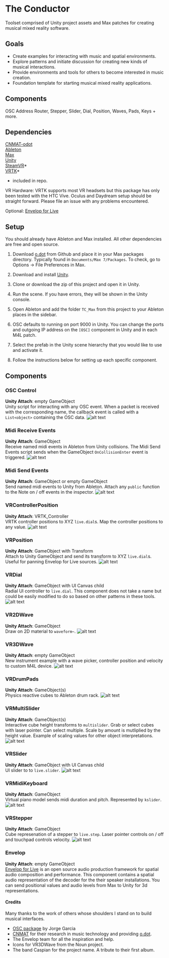 The Conductor 
========================

Toolset comprised of Unity project assets and Max patches for creating musical mixed reality software.

## Goals
- Create examples for interacting with music and spatial environments.
- Explore patterns and initiate discussion for creating new kinds of musical interactions.
- Provide environments and tools for others to become interested in music creation.
- Foundation template for starting musical mixed reality applications.

## Components
OSC Address Router, Stepper, Slider, Dial, Position, Waves, Pads, Keys + more.

## Dependencies
[CNMAT-odot](https://github.com/CNMAT/CNMAT-odot) \
[Ableton](https://www.ableton.com/) \
[Max](https://cycling74.com/products/max/) \
[Unity](https://unity3d.com/unity) \
[SteamVR](https://www.assetstore.unity3d.com/en/#!/content/32647)* \
[VRTK](https://www.assetstore.unity3d.com/en/#!/content/64131)* 
* included in repo.

VR Hardware: VRTK supports most VR headsets but this package has only been tested with the HTC Vive. Oculus and Daydream setup should be straight forward. Please file an issue with any problems encountered.

Optional:
[Envelop for Live](https://github.com/EnvelopSound/EnvelopForLive)

## Setup

You should already have Ableton and Max installed. All other dependencies are free and open source.

1. Download [o.dot](https://github.com/CNMAT/CNMAT-odot) from Github and place it in your Max packages directory. Typically found in `Documents/Max 7/Packages`. To check, go to Options -> File Preferences in Max.

2. Download and install [Unity](https://unity3d.com/unity).

3. Clone or download the zip of this project and open it in Unity.

4. Run the scene. If you have errors, they will be shown in the Unity console. 

5. Open Ableton and add the folder `TC_Max` from this project to your Ableton places in the sidebar. 

6. OSC defaults to running on port 9000 in Unity. You can change the ports and outgoing IP address on the `[OSC]` component in Unity and in each M4L patch.

7. Select the prefab in the Unity scene hierarchy that you would like to use and activate it. 

8. Follow the instructions below for setting up each specific component. 

## Components

### OSC Control
**Unity Attach**: empty GameObject \
Unity script for interacting with any OSC event. When a packet is received with the corresponding name, the callback event is called with a `List<object>` containing the OSC data. 
![alt text](Docs/TC_OSCControl.jpg "OSC Control")

### Midi Receive Events
**Unity Attach**: GameObject \
Receive named midi events in Ableton from Unity collisions. The Midi Send Events script  sends when the GameObject `OnCollisionEnter` event is triggered.
![alt text](Docs/TC_MidiReceive.jpg "Midi Receive")

### Midi Send Events
**Unity Attach**: GameObject or empty GameObject \
Send named midi events to Unity from Ableton. Attach any `public` function to the Note on / off events in the inspector.
![alt text](Docs/TC_MidiSend.jpg "Midi Send")

### VRControllerPosition
**Unity Attach**: VRTK_Controller \
VRTK controller positions to XYZ `live.dial`s. Map the controller positions to any value.
![alt text](Docs/TC_VRControllerPosition.jpg "VR Controller Position")

### VRPosition
**Unity Attach**: GameObject with Transform \
Attach to Unity GameObject and send its transform to XYZ `live.dial`s. Useful for panning Envelop for Live sources.
![alt text](Docs/TC_VRPosition.jpg "VR  Position")

### VRDial
**Unity Attach**: GameObject with UI Canvas child \
Radial UI controller to `live.dial`. This component does not take a name but could be easily modified to do so based on other patterns in these tools.
![alt text](Docs/TC_VRDial.jpg "VR  Dial")

### VR2DWave
**Unity Attach**: GameObject \
Draw on 2D material to `waveform~`. 
![alt text](Docs/TC_VRDrawWave.jpg "VR  Draw Wave")

### VR3DWave
**Unity Attach**: empty GameObject \
New instrument example with a wave picker, controller position and velocity to custom M4L device. 
![alt text](Docs/TC_VR3dWave.jpg "VR 3d Wave")

### VRDrumPads
**Unity Attach**: GameObject(s) \
Physics reactive cubes to Ableton drum rack.
![alt text](Docs/TC_VRDrumPad.jpg "VR Drum Pads")

### VRMultiSlider
**Unity Attach**: GameObject(s) \
Interactive cube height transforms to `multislider`. Grab or select cubes with laser pointer. Can select multiple. Scale by amount is mutliplied by the height value. Example of scaling values for other object interpretations.
![alt text](Docs/TC_VRMultislider.jpg "VR Multi Slider")

### VRSlider
**Unity Attach**: GameObject with UI Canvas child \
UI slider to to `live.slider`.
![alt text](Docs/TC_VRSlider.jpg "VR  Slider")

### VRMidiKeyboard
**Unity Attach**: GameObject \
Virtual piano model sends midi duration and pitch. Represented by `kslider`.
![alt text](Docs/TC_VRMidiKeyboard.jpg "VR  Midi Keyboard")

### VRStepper
**Unity Attach**: GameObject \
Cube represenation of a stepper to `live.step`. Laser pointer controls on / off and touchpad controls velocity.
![alt text](Docs/TC_VRStepper.jpg "VR  Midi Keyboard")

### Envelop
**Unity Attach**: empty GameObject \
[Envelop for Live](https://github.com/EnvelopSound/EnvelopForLive) is an open source audio production framework for spatial audio composition and performance. This component contains a spatial audio representation of the decoder for the their speaker installations. You can send positional values and audio levels from Max to Unity for 3d representations. 

#### Credits
Many thanks to the work of others whose shoulders I stand on to build musical interfaces.

- [OSC package](https://github.com/jorgegarcia/UnityOSC) by Jorge Garcia
- [CNMAT](http://cnmat.berkeley.edu/) for their research in music technology and providing [o.dot](https://github.com/CNMAT/CNMAT-odot).
- The Envelop team for all the inspiration and help.
- Icons for VR3DWave from the Noun project.
- The band Caspian for the project name. A tribute to their first album.
